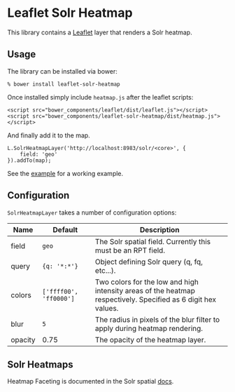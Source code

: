 # Leaflet Solr Heatmap

This library contains a [Leaflet](http://leafletjs.com/) layer that renders a Solr heatmap.

## Usage

The library can be installed via bower:

    % bower install leaflet-solr-heatmap

Once installed simply include ``heatmap.js`` after the leaflet scripts:

    <script src="bower_components/leaflet/dist/leaflet.js"></script>
    <script src="bower_components/leaflet-solr-heatmap/dist/heatmap.js"></script>

And finally add it to the map.

    L.SolrHeatmapLayer('http://localhost:8983/solr/<core>', {
        field: 'geo'
    }).addTo(map);

See the [example](example.html) for a working example.

## Configuration

``SolrHeatmapLayer`` takes a number of configuration options:

| Name | Default | Description |
| -----|---------|-------------|
| field | ``geo`` | The Solr spatial field. Currently this must be an RPT field. |
| query | ``{q: '*:*'}`` | Object defining Solr query (q, fq, etc...). |
| colors | ``['ffff00', 'ff0000']`` | Two colors for the low and high intensity areas of the heatmap respectively.  Specified as 6 digit hex values. |
| blur | ``5`` | The radius in pixels of the blur filter to apply during heatmap rendering. |
| opacity | 0.75 | The opacity of the heatmap layer. |

## Solr Heatmaps

Heatmap Faceting is documented in the Solr spatial [docs](https://cwiki.apache.org/confluence/display/solr/Spatial+Search).
